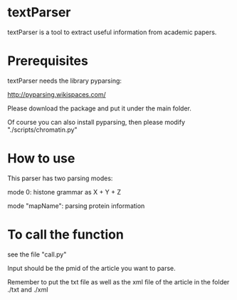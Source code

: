 # textParser
textParser is a tool to extract useful information from academic papers.
# Prerequisites
textParser needs the library pyparsing:

http://pyparsing.wikispaces.com/

Please download the package and put it under the main folder.

Of course you can also install pyparsing, then please modify "./scripts/chromatin.py"
# How to use
This parser has two parsing modes:

mode 0: histone grammar as X + Y + Z

mode "mapName": parsing protein information

# To call the function
see the file "call.py"

Input should be the pmid of the article you want to parse.

Remember to put the txt file as well as the xml file of the article in the folder ./txt and ./xml

